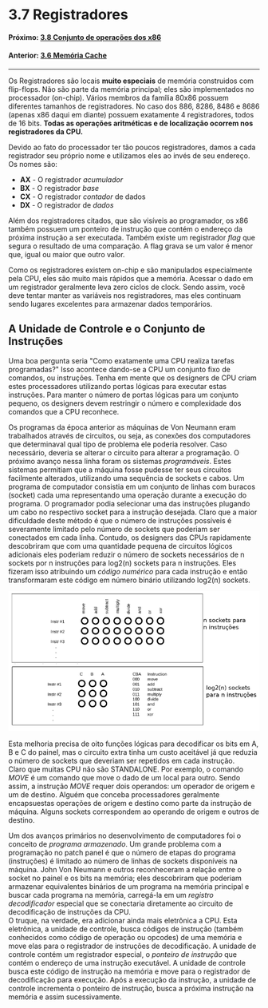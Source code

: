 
# 3.7 Registradores

#### Próximo: [3.8 Conjunto de operações dos x86](./operacoesx86.md)  
#### Anterior: [3.6 Memória Cache](./cache.md)  

---  

Os Registradores são locais **muito especiais** de memória construidos com flip-flops. Não são parte da memória principal; eles são implementados no processador (on-chip). Vários membros da família 80x86 possuem diferentes tamanhos de registradores. No caso dos 886, 8286, 8486 e 8686 (apenas x86 daqui em diante) possuem exatamente 4 registradores, todos de 16 bits. **Todas as operações aritméticas e de localização ocorrem nos registradores da CPU.**  

Devido ao fato do processador ter tão poucos registradores, damos a cada registrador seu próprio nome e utilizamos eles ao invés de seu endereço. Os nomes são:  
* **AX** - O registrador _acumulador_  
* **BX** - O registrador _base_  
* **CX** - O registrador _contador_ de dados  
* **DX** - O registrador de _dados_  

Além dos registradores citados, que são visíveis ao programador, os x86 também possuem um ponteiro de instrução que contém o endereço da próxima instrução a ser executada. Também existe um registrador _flag_ que segura o resultado de uma comparação. A flag grava se um valor é menor que, igual ou maior que outro valor.  

Como os registradores existem on-chip e são manipulados especialmente pela CPU, eles são muito mais rápidos que a memória. Acessar o dado em um registrador geralmente leva zero ciclos de clock. Sendo assim, você deve tentar manter as variáveis nos registradores, mas eles continuam sendo lugares excelentes para armazenar dados temporários.  

## A Unidade de Controle e o Conjunto de Instruções  
Uma boa pergunta seria "Como exatamente uma CPU realiza tarefas programadas?" Isso acontece dando-se a CPU um conjunto fixo de comandos, ou instruções. Tenha em mente que os designers de CPU criam estes processadores utilizando portas lógicas para executar estas instruções. Para manter o número de portas lógicas para um conjunto pequeno, os designers devem  restringir o número e complexidade dos comandos que a CPU reconhece.  

Os programas da época anterior as máquinas de Von Neumann eram trabalhados através de circuitos, ou seja, as conexões dos computadores que determinaval qual tipo de problema ele poderia resolver. Caso necessário, deveria se alterar o circuito para alterar a programação. O próximo avanço nessa linha foram os sistemas _programáveis_. Estes sistemas permitiam que a máquina fosse pudesse ter seus circuitos facilmente alterados, utilizando uma sequência de sockets e cabos. Um programa de computador consistia em um conjunto de linhas com buracos (socket) cada uma representando uma operação durante a execução do programa. O programador podia selecionar uma das instruções plugando um cabo no respectivo socket para a instrução desejada. Claro que a maior dificuldade deste método é que o número de instruções possíveis é severamente limitado pelo número de sockets que poderiam ser conectados em cada linha. Contudo, os designers das CPUs rapidamente descobriram que com uma quantidade pequena de circuitos lógicos adicionais eles poderiam reduzir o número de sockets necessários de n sockets por n instruções para log2(n) sockets para n instruções. Eles fizeram isso atribuindo um _código numérico_ para cada instrução e então transformaram este código em número binário utilizando log2(n) sockets.  

![](./imgs/sockets01.png)  

Esta melhoria precisa de oito funções lógicas para decodificar os bits em A, B e C do painel, mas o circuito extra tinha um custo aceitável já que reduzia o número de sockets que deveriam ser repetidos em cada instrução.  
Claro que muitas CPU não são STANDALONE. Por exemplo, o comando _MOVE_ é um comando que move o dado de um local para outro. Sendo assim, a instrução _MOVE_ requer dois operandos: um operador de origem e um de destino.  Alguém que conceba processadores geralmente encapsuestas operações de origem e destino como parte da instrução de máquina. Alguns sockets correspondem ao operando de origem e outros de destino.  

Um dos avanços primários no desenvolvimento de computadores foi o conceito de _programa armazenado_. Um grande problema com a programação no patch panel é que o número de etapas do programa (instruções) é limitado ao número de linhas de sockets disponíveis na máquina. John Von Neumann e outros reconheceram a relação entre o socket no painel e os bits na memória; eles descobriram que poderiam armazenar equivalentes binários de um programa na memória principal e buscar cada programa na memória, carregá-la em um _registro decodificador_ especial que se conectaria diretamente  ao circuito de decodificação de instruções da CPU.  
O truque, na verdade, era adicionar ainda mais eletrônica a CPU. Esta eletrônica, a unidade de controle, busca códigos de instrução (também conhecidos como código de operação ou opcodes) de uma memória e move elas para o registrador de instruções de decodificação. A unidade de controle contém um registrador especial, o _ponteiro de instrução_ que contém o endereço de uma instrução executável. A unidade de controle busca este código de instrução na memória e move para o registrador de decodificação para execução. Após a execução da instrução, a unidade de controle incrementa o ponteiro de instrução, busca a próxima instrução na memória e assim sucessivamente.  